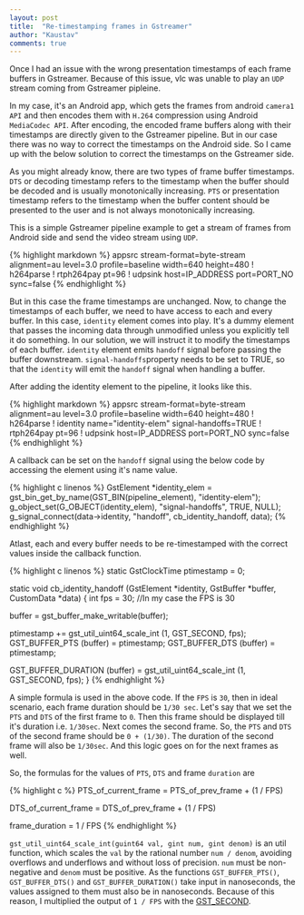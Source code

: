 ```yaml
---
layout: post
title:  "Re-timestamping frames in Gstreamer"
author: "Kaustav"
comments: true
---
```


Once I had an issue with the wrong presentation timestamps of each frame buffers in Gstreamer. Because of this issue, vlc was unable to play an `UDP` stream coming from Gstreamer pipleine.

In my case, it's an Android app, which gets the frames from android `camera1 API` and then encodes them with `H.264` compression using Android `MediaCodec API`. After encoding, the encoded frame buffers along with their timestamps are directly given to the Gstreamer pipeline. But in our case there was no way to correct the timestamps on the Android side. So I came up with the below solution to correct the timestamps on the Gstreamer side.

As you might already know, there are two types of frame buffer timestamps. `DTS` or decoding timestamp refers to the timestamp when the buffer should be decoded and is usually monotonically increasing. `PTS` or presentation timestamp refers to the timestamp when the buffer content should be presented to the user and is not always monotonically increasing.

This is a simple Gstreamer pipeline example to get a stream of frames from Android side and send the video stream using `UDP`.

{% highlight markdown %}
appsrc stream-format=byte-stream alignment=au level=3.0 profile=baseline width=640 height=480
! h264parse ! rtph264pay pt=96 ! udpsink host=IP_ADDRESS port=PORT_NO sync=false
{% endhighlight %}

But in this case the frame timestamps are unchanged. Now, to change the timestamps of each buffer, we need to have access to each and every buffer. In this case, `identity` element comes into play. It's a dummy element that passes the incoming data through unmodified unless you explicitly tell it do something. In our solution, we will instruct it to modify the timestamps of each buffer. `identity` element emits `handoff` signal before passing the buffer downstream. `signal-handoffs`property needs to be set to TRUE, so that the `identity` will emit the `handoff` signal when handling a buffer. 

After adding the identity element to the pipeline, it looks like this.

{% highlight markdown %}
appsrc stream-format=byte-stream alignment=au level=3.0 profile=baseline width=640 height=480
! h264parse ! identity name="identity-elem" signal-handoffs=TRUE ! rtph264pay pt=96 ! udpsink host=IP_ADDRESS port=PORT_NO sync=false
{% endhighlight %}

A callback can be set on the `handoff` signal using the below code by accessing the element using it's name value.

{% highlight c linenos %}
GstElement *identity_elem = gst_bin_get_by_name(GST_BIN(pipeline_element), "identity-elem");
g_object_set(G_OBJECT(identity_elem), "signal-handoffs", TRUE, NULL);
g_signal_connect(data->identity, "handoff", cb_identity_handoff, data);
{% endhighlight %}

Atlast, each and every buffer needs to be re-timestamped with the correct values inside the callback function.

{% highlight c linenos %}
static GstClockTime ptimestamp = 0;

static void cb_identity_handoff (GstElement *identity, GstBuffer *buffer, CustomData *data) {
   int fps = 30; //In my case the FPS is 30

   buffer = gst_buffer_make_writable(buffer);

   ptimestamp += gst_util_uint64_scale_int (1, GST_SECOND, fps);
   GST_BUFFER_PTS (buffer) = ptimestamp;
   GST_BUFFER_DTS (buffer) = ptimestamp;

   GST_BUFFER_DURATION (buffer) = gst_util_uint64_scale_int (1, GST_SECOND, fps);
}
{% endhighlight %}

A simple formula is used in the above code. If the `FPS` is `30`, then in ideal scenario, each frame duration should be `1/30 sec`. Let's say that we set the `PTS` and `DTS` of the first frame to `0`. Then this frame should be displayed till it's duration i.e. `1/30sec`. Next comes the second frame. So, the `PTS` and `DTS` of the second frame should be `0 + (1/30)`. The duration of the second frame will also be `1/30sec`. And this logic goes on for the next frames as well.

So, the formulas for the values of `PTS`, `DTS` and frame `duration` are

{% highlight c %}
PTS_of_current_frame = PTS_of_prev_frame + (1 / FPS)

DTS_of_current_frame = DTS_of_prev_frame + (1 / FPS)

frame_duration = 1 / FPS
{% endhighlight %}

`gst_util_uint64_scale_int(guint64 val, gint num, gint denom)` is an util function, which scales the `val` by the rational number `num / denom`, avoiding overflows and underflows and without loss of precision. `num` must be non-negative and `denom` must be positive. As the functions `GST_BUFFER_PTS()`, `GST_BUFFER_DTS()` and `GST_BUFFER_DURATION()` take input in nanoseconds, the values assigned to them must also be in nanoseconds. Because of this reason, I multiplied the output of `1 / FPS` with the [GST_SECOND](https://gstreamer.freedesktop.org/data/doc/gstreamer/head/gstreamer/html/GstClock.html#GST-SECOND:CAPS).







